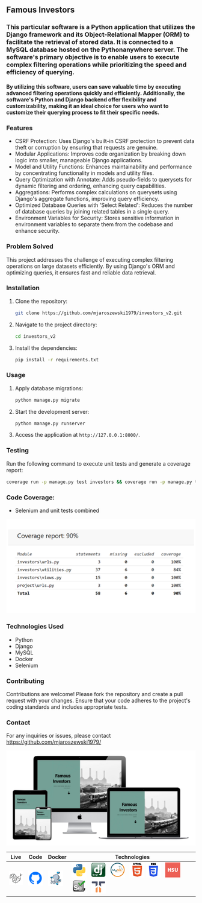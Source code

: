 ## Famous Investors
### This particular software is a Python application that utilizes the Django framework and its Object-Relational Mapper (ORM) to facilitate the retrieval of stored data. It is connected to a MySQL database hosted on the Pythonanywhere server. The software's primary objective is to enable users to execute complex filtering operations while prioritizing the speed and efficiency of querying.

#### By utilizing this software, users can save valuable time by executing advanced filtering operations quickly and efficiently. Additionally, the software's Python and Django backend offer flexibility and customizability, making it an ideal choice for users who want to customize their querying process to fit their specific needs.

### Features
* CSRF Protection: Uses Django's built-in CSRF protection to prevent data theft or corruption by ensuring that requests are genuine.
* Modular Applications: Improves code organization by breaking down logic into smaller, manageable Django applications.
* Model and Utility Functions: Enhances maintainability and performance by concentrating functionality in models and utility files.
* Query Optimization with Annotate: Adds pseudo-fields to querysets for dynamic filtering and ordering, enhancing query capabilities.
* Aggregations: Performs complex calculations on querysets using Django's aggregate functions, improving query efficiency.
* Optimized Database Queries with 'Select Related': Reduces the number of database queries by joining related tables in a single query.
* Environment Variables for Security: Stores sensitive information in environment variables to separate them from the codebase and enhance security.

### Problem Solved
This project addresses the challenge of executing complex filtering operations on large datasets efficiently. By using Django's ORM and optimizing queries, it ensures fast and reliable data retrieval.

### Installation
1. Clone the repository:
    ```bash
    git clone https://github.com/mjaroszewski1979/investors_v2.git
    ```
2. Navigate to the project directory:
    ```bash
    cd investors_v2
    ```
3. Install the dependencies:
    ```bash
    pip install -r requirements.txt
    ```
### Usage
1. Apply database migrations:
    ```bash
    python manage.py migrate
    ```
2. Start the development server:
    ```bash
    python manage.py runserver
    ```
3. Access the application at `http://127.0.0.1:8000/`.

### Testing
Run the following command to execute unit tests and generate a coverage report:
```bash
coverage run -p manage.py test investors && coverage run -p manage.py test selenium_tests && coverage combine && coverage html
```

### Code Coverage:
* Selenium and unit tests combined

<img src="https://github.com/mjaroszewski1979/investors_v2/blob/main/cov_report.png">

### Technologies Used
* Python
* Django
* MySQL
* Docker
* Selenium

### Contributing
Contributions are welcome! Please fork the repository and create a pull request with your changes. Ensure that your code adheres to the project's coding standards and includes appropriate tests.

### Contact
For any inquiries or issues, please contact https://github.com/mjaroszewski1979/


![caption](https://github.com/mjaroszewski1979/investors_v1/blob/main/investors_mockup.png)
  
  Live | Code | Docker | Technologies
  ---- | ---- | ------ | ------------
  [<img src="https://github.com/mjaroszewski1979/mjaroszewski1979/blob/main/pyan1.png">](http://mjapp.pythonanywhere.com/) | [<img src="https://github.com/mjaroszewski1979/mjaroszewski1979/blob/main/github_g.png">](https://github.com/mjaroszewski1979/investors_v2) | [<img src="https://github.com/mjaroszewski1979/mjaroszewski1979/blob/main/docker_compose.png">](https://github.com/mjaroszewski1979/investors_v1/blob/main/docker-compose.yml) | <img src="https://github.com/mjaroszewski1979/mjaroszewski1979/blob/main/python_g.png"> &nbsp; <img src="https://github.com/mjaroszewski1979/mjaroszewski1979/blob/main/django_g.png"> &nbsp; <img src="https://github.com/mjaroszewski1979/mjaroszewski1979/blob/main/mysql.png"> &nbsp; <img src="https://github.com/mjaroszewski1979/mjaroszewski1979/blob/main/html_g.png"> <img src="https://github.com/mjaroszewski1979/mjaroszewski1979/blob/main/css_g.png"> &nbsp; <img src="https://github.com/mjaroszewski1979/mjaroszewski1979/blob/main/htmlup.png"> &nbsp; &nbsp; <img src="https://github.com/mjaroszewski1979/mjaroszewski1979/blob/main/selenium.png"> &nbsp; <img src="https://github.com/mjaroszewski1979/mjaroszewski1979/blob/main/coverage.png">
